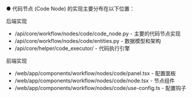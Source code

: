 

● 代码节点 (Code Node) 的实现主要分布在以下位置：

  后端实现

  - /api/core/workflow/nodes/code/code_node.py - 主要的代码节点实现
  - /api/core/workflow/nodes/code/entities.py - 数据模型和架构
  - /api/core/helper/code_executor/ - 代码执行引擎

  前端实现

  - /web/app/components/workflow/nodes/code/panel.tsx - 配置面板
  - /web/app/components/workflow/nodes/code/node.tsx - 节点组件
  - /web/app/components/workflow/nodes/code/use-config.ts - 配置钩子